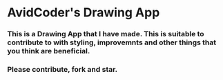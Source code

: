 # AvidCoder's Drawing App

### This is a Drawing App that I have made. This is suitable to contribute to with styling, improvemnts and other things that you think are beneficial. 

### Please contribute, fork and star. 
